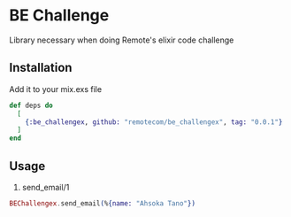 # BE Challenge

Library necessary when doing Remote's elixir code challenge

## Installation

Add it to your mix.exs file

```elixir
def deps do
  [
    {:be_challengex, github: "remotecom/be_challengex", tag: "0.0.1"}
  ]
end
```

## Usage

1. send_email/1

```elixir
BEChallengex.send_email(%{name: "Ahsoka Tano"}) 
```
